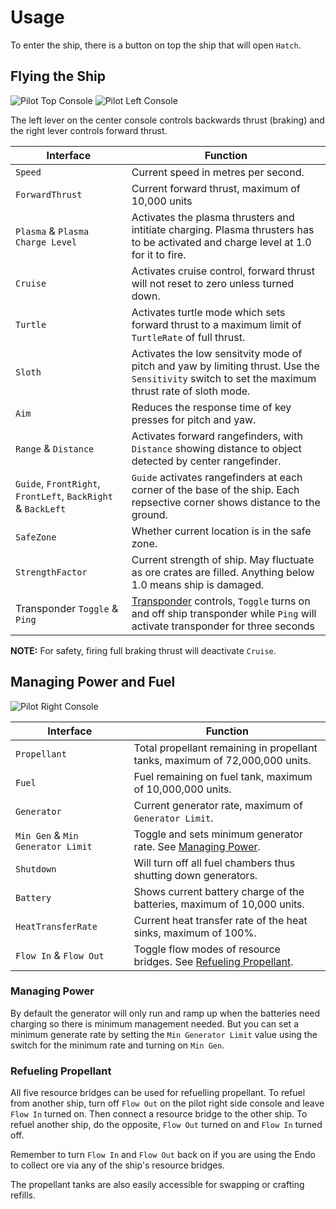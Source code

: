 # Usage

To enter the ship, there is a button on top the ship that will open `Hatch`.

## Flying the Ship

![Pilot Top Console](https://github.com/EGO-Tech/starbase-ships/raw/main/clunker/images/pilot_top_console.jpg)
![Pilot Left Console](https://github.com/EGO-Tech/starbase-ships/raw/main/clunker/images/pilot_left_console.jpg)

The left lever on the center console controls backwards thrust (braking) and the right lever controls forward thrust.

<nord-table>

| Interface | Function |
|---|---|
| `Speed` | Current speed in metres per second. |
| `ForwardThrust` | Current forward thrust, maximum of 10,000 units |
| `Plasma` & `Plasma Charge Level` | Activates the plasma thrusters and intitiate charging. Plasma thrusters has to be activated and charge level at 1.0 for it to fire. |
| `Cruise` | Activates cruise control, forward thrust will not reset to zero unless turned down. |
| `Turtle` | Activates turtle mode which sets forward thrust to a maximum limit of `TurtleRate` of full thrust. |
| `Sloth` | Activates the low sensitvity mode of pitch and yaw by limiting thrust. Use the `Sensitivity` switch to set the maximum thrust rate of sloth mode.|
| `Aim` | Reduces the response time of key presses for pitch and yaw. |
| `Range` & `Distance` | Activates forward rangefinders, with `Distance` showing distance to object detected by center rangefinder. |
| `Guide`, `FrontRight`, `FrontLeft`, `BackRight` & `BackLeft` | `Guide` activates rangefinders at each corner of the base of the ship. Each repsective corner shows distance to the ground. |
| `SafeZone` | Whether current location is in the safe zone. |
| `StrengthFactor` | Current strength of ship. May fluctuate as ore crates are filled. Anything below 1.0 means ship is damaged. |
| Transponder `Toggle` & `Ping` | [Transponder](https://starbase.egotech.space/pages/systems/utility/#transponder) controls, `Toggle` turns on and off ship transponder while `Ping` will activate transponder for three seconds |

</nord-table>

<nord-banner variant="warning">

**NOTE:** For safety, firing full braking thrust will deactivate `Cruise`.

</nord-banner>

## Managing Power and Fuel

![Pilot Right Console](https://github.com/EGO-Tech/starbase-ships/raw/main/clunker/images/pilot_right_console.jpg)

<nord-table>

| Interface | Function |
|---|---|
| `Propellant` | Total propellant remaining in propellant tanks, maximum of 72,000,000 units. |
| `Fuel` | Fuel remaining on fuel tank, maximum of 10,000,000 units. |
| `Generator` | Current generator rate, maximum of `Generator Limit`. |
| `Min Gen` & `Min Generator Limit` | Toggle and sets minimum generator rate. See [Managing Power](#managing-power). |
| `Shutdown` | Will turn off all fuel chambers thus shutting down generators. |
| `Battery` | Shows current battery charge of the batteries, maximum of 10,000 units. |
| `HeatTransferRate` | Current heat transfer rate of the heat sinks, maximum of 100%. |
| `Flow In` & `Flow Out` | Toggle flow modes of resource bridges. See [Refueling Propellant](#refueling-propellant). |

</nord-table>

### Managing Power

By default the generator will only run and ramp up when the batteries need charging so there is minimum management needed. But you can set a minimum generate rate by setting the `Min Generator Limit` value using the switch for the minimum rate and turning on `Min Gen`.

### Refueling Propellant

All five resource bridges can be used for refuelling propellant. To refuel from another ship, turn off `Flow Out` on the pilot right side console and leave `Flow In` turned on. Then connect a resource bridge to the other ship. To refuel another ship, do the opposite, `Flow Out` turned on and `Flow In` turned off.

Remember to turn `Flow In` and `Flow Out` back on if you are using the Endo to collect ore via any of the ship's resource bridges.

The propellant tanks are also easily accessible for swapping or crafting refills.
